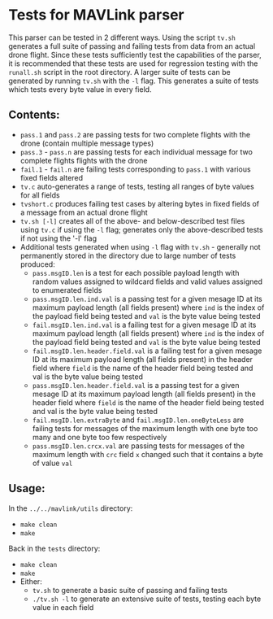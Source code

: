 # Tests for MAVLink parser

This parser can be tested in 2 different ways. Using the script `tv.sh` generates a full suite of passing and failing tests from data from an actual drone flight. Since these tests sufficiently test the capabilities of the parser, it is recommended that these tests are used for regression testing with the `runall.sh` script in the root directory. 
A larger suite of tests can be generated by running `tv.sh` with the `-l` flag. This generates a suite of tests which tests every byte value in every field.

## Contents:

* `pass.1` and `pass.2` are passing tests for two complete flights with the drone (contain multiple message types)
* `pass.3` - `pass.n` are passing tests for each individual message for two complete flights flights with the drone
* `fail.1` - `fail.n` are failing tests corresponding to `pass.1` with various fixed fields altered
* `tv.c` auto-generates a range of tests, testing all ranges of byte values for all fields
* `tvshort.c` produces failing test cases by altering bytes in fixed fields of a message from an actual drone flight
* `tv.sh [-l]` creates all of the above- and below-described test files using `tv.c` if using the `-l` flag; generates only the above-described tests if not using the '-l' flag
* Additional tests generated when using `-l` flag with `tv.sh` - generally not permanently stored in the directory due to large number of tests produced:
  * `pass.msgID.len` is a test for each possible payload length with random values assigned to wildcard fields and valid values assigned to enumerated fields 
  * `pass.msgID.len.ind.val` is a passing test for a given mesage ID at its maximum payload length (all fields present) where `ind` is the index of the payload field being tested and `val` is the byte value being tested
  * `fail.msgID.len.ind.val` is a failing test for a given mesage ID at its maximum payload length (all fields present) where `ind` is the index of the payload field being tested and `val` is the byte value being tested
  * `fail.msgID.len.header.field.val` is a failing test for a given mesage ID at its maximum payload length (all fields present) in the header field where `field` is the name of the header field being tested and val is the byte value being tested
  * `pass.msgID.len.header.field.val` is a passing test for a given mesage ID at its maximum payload length (all fields present) in the header field where `field` is the name of the header field being tested and val is the byte value being tested
  * `fail.msgID.len.extraByte` and `fail.msgID.len.oneByteLess` are failing tests for messages of the maximum length with one byte too many and one byte too few respectively
  * `pass.msgID.len.crcx.val` are passing tests for messages of the maximum length with `crc` field `x` changed such that it contains a byte of value `val` 

## Usage:

In the `../../mavlink/utils` directory:
* `make clean`
* `make`

Back in the `tests` directory:
* `make clean`
* `make`
* Either:
  * `tv.sh` to generate a basic suite of passing and failing tests
  * `./tv.sh -l` to generate an extensive suite of tests, testing each byte value in each field
